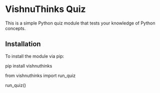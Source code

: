 # VishnuThinks Quiz

This is a simple Python quiz module that tests your knowledge of Python concepts.

## Installation

To install the module via pip:

pip install vishnuthinks

from vishnuthinks import run_quiz

run_quiz()

